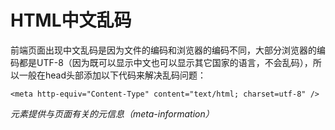 # HTML中文乱码

前端页面出现中文乱码是因为文件的编码和浏览器的编码不同，大部分浏览器的编码都是UTF-8（因为既可以显示中文也可以显示其它国家的语言，不会乱码），所以一般在head头部添加以下代码来解决乱码问题：

    <meta http-equiv="Content-Type" content="text/html; charset=utf-8" />
*<meta>元素提供与页面有关的元信息（meta-information）*

